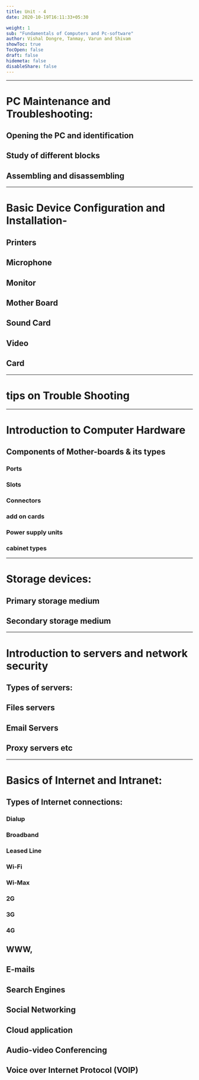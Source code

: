 ```yaml
---
title: Unit - 4
date: 2020-10-19T16:11:33+05:30

weight: 1
sub: "Fundamentals of Computers and Pc-software"
author: Vishal Dongre, Tanmay, Varun and Shivam
showToc: true
TocOpen: false
draft: false
hidemeta: false
disableShare: false
---
```


---

# PC Maintenance and Troubleshooting:

## Opening the PC and identification

## Study of different blocks

## Assembling and disassembling

---

# Basic Device Configuration and Installation-

## Printers

## Microphone

## Monitor

## Mother Board

## Sound Card

## Video

## Card

---

# tips on Trouble Shooting

---

# Introduction to Computer Hardware

## Components of Mother-boards & its types

### Ports

### Slots

### Connectors

### add on cards

### Power supply units

### cabinet types

---

# Storage devices:

## Primary storage medium

## Secondary storage medium

---

# Introduction to servers and network security

## Types of servers:

## Files servers

## Email Servers

## Proxy servers etc

---

# Basics of Internet and Intranet:

## Types of Internet connections:

### Dialup

### Broadband

### Leased Line

### Wi-Fi

### Wi-Max

### 2G

### 3G

### 4G

## WWW,

## E-mails

## Search Engines

## Social Networking

## Cloud application

## Audio-video Conferencing

## Voice over Internet Protocol (VOIP)
